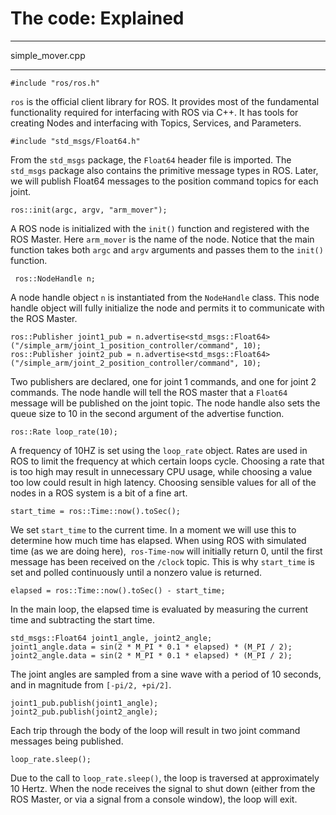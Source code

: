 # The code: Explained
<hr>
simple_mover.cpp
<hr>

`#include "ros/ros.h"`

`ros` is the official client library for ROS. It provides most of the fundamental functionality required for interfacing with ROS via C++. It has tools for creating Nodes and interfacing with Topics, Services, and Parameters.

`#include "std_msgs/Float64.h"`

From the `std_msgs` package, the `Float64` header file is imported. The `std_msgs` package also contains the primitive message types in ROS. Later, we will publish Float64 messages to the position command topics for each joint.

`ros::init(argc, argv, "arm_mover");`

A ROS node is initialized with the `init()` function and registered with the ROS Master. Here `arm_mover` is the name of the node. Notice that the main function takes both `argc` and `argv` arguments and passes them to the `init()` function.

` ros::NodeHandle n;`

A node handle object `n` is instantiated from the `NodeHandle` class. This node handle object will fully initialize the node and permits it to communicate with the ROS Master.

```
ros::Publisher joint1_pub = n.advertise<std_msgs::Float64>("/simple_arm/joint_1_position_controller/command", 10);
ros::Publisher joint2_pub = n.advertise<std_msgs::Float64>("/simple_arm/joint_2_position_controller/command", 10);
```
Two publishers are declared, one for joint 1 commands, and one for joint 2 commands. The node handle will tell the ROS master that a `Float64` message will be published on the joint topic. The node handle also sets the queue size to 10 in the second argument of the advertise function.

`ros::Rate loop_rate(10);`

A frequency of 10HZ is set using the `loop_rate` object. Rates are used in ROS to limit the frequency at which certain loops cycle. Choosing a rate that is too high may result in unnecessary CPU usage, while choosing a value too low could result in high latency. Choosing sensible values for all of the nodes in a ROS system is a bit of a fine art.

`start_time = ros::Time::now().toSec();`

We set `start_time` to the current time. In a moment we will use this to determine how much time has elapsed. When using ROS with simulated time (as we are doing here),` ros-Time-now` will initially return 0, until the first message has been received on the `/clock` topic. This is why `start_time` is set and polled continuously until a nonzero value is returned.

`elapsed = ros::Time::now().toSec() - start_time;`

In the main loop, the elapsed time is evaluated by measuring the current time and subtracting the start time.

```
std_msgs::Float64 joint1_angle, joint2_angle;
joint1_angle.data = sin(2 * M_PI * 0.1 * elapsed) * (M_PI / 2);
joint2_angle.data = sin(2 * M_PI * 0.1 * elapsed) * (M_PI / 2);
```
The joint angles are sampled from a sine wave with a period of 10 seconds, and in magnitude from `[-pi/2, +pi/2]`.

```
joint1_pub.publish(joint1_angle);
joint2_pub.publish(joint2_angle);
```

Each trip through the body of the loop will result in two joint command messages being published.

`loop_rate.sleep();`

Due to the call to `loop_rate.sleep()`, the loop is traversed at approximately 10 Hertz. When the node receives the signal to shut down (either from the ROS Master, or via a signal from a console window), the loop will exit.
